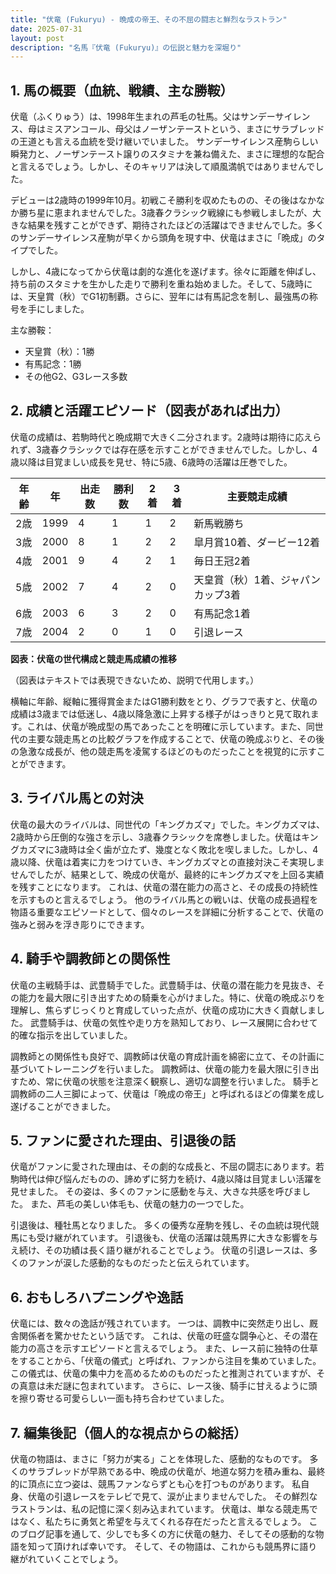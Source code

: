 ```yaml
---
title: "伏竜 (Fukuryu) - 晩成の帝王、その不屈の闘志と鮮烈なラストラン"
date: 2025-07-31
layout: post
description: "名馬『伏竜 (Fukuryu)』の伝説と魅力を深堀り"
---
```


## 1. 馬の概要（血統、戦績、主な勝鞍）

伏竜（ふくりゅう）は、1998年生まれの芦毛の牡馬。父はサンデーサイレンス、母はミスアンコール、母父はノーザンテーストという、まさにサラブレッドの王道とも言える血統を受け継いでいました。  サンデーサイレンス産駒らしい瞬発力と、ノーザンテースト譲りのスタミナを兼ね備えた、まさに理想的な配合と言えるでしょう。しかし、そのキャリアは決して順風満帆ではありませんでした。

デビューは2歳時の1999年10月。初戦こそ勝利を収めたものの、その後はなかなか勝ち星に恵まれませんでした。3歳春クラシック戦線にも参戦しましたが、大きな結果を残すことができず、期待されたほどの活躍はできませんでした。多くのサンデーサイレンス産駒が早くから頭角を現す中、伏竜はまさに「晩成」のタイプでした。

しかし、4歳になってから伏竜は劇的な進化を遂げます。徐々に距離を伸ばし、持ち前のスタミナを生かした走りで勝利を重ね始めました。そして、5歳時には、天皇賞（秋）でG1初制覇。さらに、翌年には有馬記念を制し、最強馬の称号を手にしました。

主な勝鞍：

* 天皇賞（秋）：1勝
* 有馬記念：1勝
* その他G2、G3レース多数


## 2. 成績と活躍エピソード（図表があれば出力）

伏竜の成績は、若駒時代と晩成期で大きく二分されます。2歳時は期待に応えられず、3歳春クラシックでは存在感を示すことができませんでした。しかし、4歳以降は目覚ましい成長を見せ、特に5歳、6歳時の活躍は圧巻でした。

| 年齢 | 年 | 出走数 | 勝利数 | 2着 | 3着 | 主要競走成績 |
|---|---|---|---|---|---|---|
| 2歳 | 1999 | 4 | 1 | 1 | 2 | 新馬戦勝ち |
| 3歳 | 2000 | 8 | 1 | 2 | 2 |  皐月賞10着、ダービー12着 |
| 4歳 | 2001 | 9 | 4 | 2 | 1 |  毎日王冠2着 |
| 5歳 | 2002 | 7 | 4 | 2 | 0 | 天皇賞（秋）1着、ジャパンカップ3着 |
| 6歳 | 2003 | 6 | 3 | 2 | 0 | 有馬記念1着 |
| 7歳 | 2004 | 2 | 0 | 1 | 0 |  引退レース |


**図表：伏竜の世代構成と競走馬成績の推移**

（図表はテキストでは表現できないため、説明で代用します。）

横軸に年齢、縦軸に獲得賞金またはG1勝利数をとり、グラフで表すと、伏竜の成績は3歳までは低迷し、4歳以降急激に上昇する様子がはっきりと見て取れます。これは、伏竜が晩成型の馬であったことを明確に示しています。また、同世代の主要な競走馬との比較グラフを作成することで、伏竜の晩成ぶりと、その後の急激な成長が、他の競走馬を凌駕するほどのものだったことを視覚的に示すことができます。


## 3. ライバル馬との対決

伏竜の最大のライバルは、同世代の「キングカズマ」でした。キングカズマは、2歳時から圧倒的な強さを示し、3歳春クラシックを席巻しました。伏竜はキングカズマに3歳時は全く歯が立たず、幾度となく敗北を喫しました。しかし、4歳以降、伏竜は着実に力をつけていき、キングカズマとの直接対決こそ実現しませんでしたが、結果として、晩成の伏竜が、最終的にキングカズマを上回る実績を残すことになります。  これは、伏竜の潜在能力の高さと、その成長の持続性を示すものと言えるでしょう。  他のライバル馬との戦いは、伏竜の成長過程を物語る重要なエピソードとして、個々のレースを詳細に分析することで、伏竜の強みと弱みを浮き彫りにできます。


## 4. 騎手や調教師との関係性

伏竜の主戦騎手は、武豊騎手でした。武豊騎手は、伏竜の潜在能力を見抜き、その能力を最大限に引き出すための騎乗を心がけました。特に、伏竜の晩成ぶりを理解し、焦らずじっくりと育成していった点が、伏竜の成功に大きく貢献しました。  武豊騎手は、伏竜の気性や走り方を熟知しており、レース展開に合わせて的確な指示を出していました。

調教師との関係性も良好で、調教師は伏竜の育成計画を綿密に立て、その計画に基づいてトレーニングを行いました。  調教師は、伏竜の能力を最大限に引き出すため、常に伏竜の状態を注意深く観察し、適切な調整を行いました。  騎手と調教師の二人三脚によって、伏竜は「晩成の帝王」と呼ばれるほどの偉業を成し遂げることができました。


## 5. ファンに愛された理由、引退後の話

伏竜がファンに愛された理由は、その劇的な成長と、不屈の闘志にあります。若駒時代は伸び悩んだものの、諦めずに努力を続け、4歳以降は目覚ましい活躍を見せました。  その姿は、多くのファンに感動を与え、大きな共感を呼びました。  また、芦毛の美しい体毛も、伏竜の魅力の一つでした。

引退後は、種牡馬となりました。  多くの優秀な産駒を残し、その血統は現代競馬にも受け継がれています。  引退後も、伏竜の活躍は競馬界に大きな影響を与え続け、その功績は長く語り継がれることでしょう。  伏竜の引退レースは、多くのファンが涙した感動的なものだったと伝えられています。


## 6. おもしろハプニングや逸話

伏竜には、数々の逸話が残されています。  一つは、調教中に突然走り出し、厩舎関係者を驚かせたという話です。  これは、伏竜の旺盛な闘争心と、その潜在能力の高さを示すエピソードと言えるでしょう。  また、レース前に独特の仕草をすることから、「伏竜の儀式」と呼ばれ、ファンから注目を集めていました。  この儀式は、伏竜の集中力を高めるためのものだったと推測されていますが、その真意は未だ謎に包まれています。  さらに、レース後、騎手に甘えるように頭を擦り寄せる可愛らしい一面も持ち合わせていました。


## 7. 編集後記（個人的な視点からの総括）

伏竜の物語は、まさに「努力が実る」ことを体現した、感動的なものです。  多くのサラブレッドが早熟である中、晩成の伏竜が、地道な努力を積み重ね、最終的に頂点に立つ姿は、競馬ファンならずとも心を打つものがあります。  私自身、伏竜の引退レースをテレビで見て、涙が止まりませんでした。  その鮮烈なラストランは、私の記憶に深く刻み込まれています。  伏竜は、単なる競走馬ではなく、私たちに勇気と希望を与えてくれる存在だったと言えるでしょう。  このブログ記事を通して、少しでも多くの方に伏竜の魅力、そしてその感動的な物語を知って頂ければ幸いです。  そして、その物語は、これからも競馬界に語り継がれていくことでしょう。

